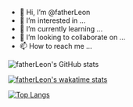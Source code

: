 - 👋 Hi, I’m @fatherLeon
- 👀 I’m interested in ...
- 🌱 I’m currently learning ...
- 💞️ I’m looking to collaborate on ...
- 📫 How to reach me ...

![fatherLeon's GitHub stats](https://github-readme-stats.vercel.app/api?username=fatherLeon&show_icons=true&theme=dark)

[![fatherLeon's wakatime stats](https://github-readme-stats.vercel.app/api/wakatime?username=fatherLeon?theme=dark)](https://github.com/anuraghazra/github-readme-stats)

[![Top Langs](https://github-readme-stats.vercel.app/api/top-langs/?username=fatherLeon&layout=compact?theme=dark)](https://github.com/anuraghazra/github-readme-stats)
<!---
fatherLeon/fatherLeon is a ✨ special ✨ repository because its `README.md` (this file) appears on your GitHub profile.
You can click the Preview link to take a look at your changes.
--->

